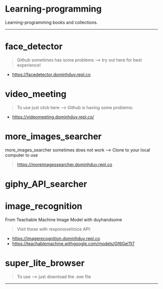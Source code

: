 # Learning-programming
Learning-programming books and collections.

****

# face_detector 
> Github sometimes has some problems --> try out here for best experience!
- https://facedetector.dominhduy.repl.co

# video_meeting
> To use just click here --> Github is having some problems:
- https://videomeeting.dominhduy.repl.co/

# more_images_searcher
more_images_searcher sometimes does not work --> Clone to your local computer to use
> https://moreimagessearcher.dominhduy.repl.co

# giphy_API_searcher

# image_recognition
From Teachable Machine Image Model with duyhandsome
> Visit these with responsiveVoice API:
- https://imagerecognition.dominhduy.repl.co
- https://teachablemachine.withgoogle.com/models/Gf6GelTt7

# super_lite_browser
 > To use --> just download the .exe file 

****

